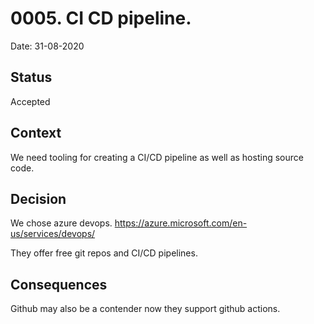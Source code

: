 # 0005. CI CD pipeline.

Date: 31-08-2020

## Status

Accepted

## Context

We need tooling for creating a CI/CD pipeline as well as hosting source code.

## Decision

We chose azure devops. https://azure.microsoft.com/en-us/services/devops/

They offer free git repos and CI/CD pipelines.

## Consequences

Github may also be a contender now they support github actions.
